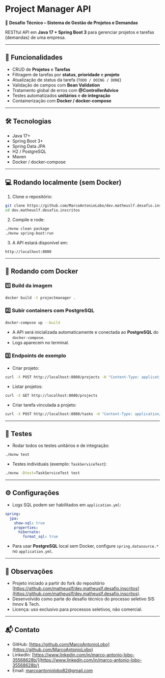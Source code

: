 
# Project Manager API

🧠 **Desafio Técnico – Sistema de Gestão de Projetos e Demandas**

RESTful API em **Java 17 + Spring Boot 3** para gerenciar projetos e tarefas (demandas) de uma empresa.

---

## 📝 Funcionalidades

- CRUD de **Projetos** e **Tarefas**
- Filtragem de tarefas por **status**, **prioridade** e **projeto**
- Atualização de status da tarefa (`TODO / DOING / DONE`)
- Validação de campos com **Bean Validation**
- Tratamento global de erros com **@ControllerAdvice**
- Testes automatizados **unitários** e **de integração**
- Containerização com **Docker / docker-compose**

---

## 🛠️ Tecnologias

- Java 17+
- Spring Boot 3+
- Spring Data JPA
- H2 / PostgreSQL
- Maven
- Docker / docker-compose

---

## 💻 Rodando localmente (sem Docker)

1. Clone o repositório:

```bash
git clone https://github.com/MarcoAntonioLobo/dev.matheuslf.desafio.inscritos.git
cd dev.matheuslf.desafio.inscritos
```

2. Compile e rode:

```bash
./mvnw clean package
./mvnw spring-boot:run
```

3. A API estará disponível em:

```
http://localhost:8080
```

---

## 🐳 Rodando com Docker

### 1️⃣ Build da imagem

```bash
docker build -t projectmanager .
```

### 2️⃣ Subir containers com PostgreSQL

```bash
docker-compose up --build
```

- A API será inicializada automaticamente e conectada ao **PostgreSQL** do `docker-compose`.
- Logs aparecem no terminal.

### 3️⃣ Endpoints de exemplo

- Criar projeto:

```bash
curl -X POST http://localhost:8080/projects -H "Content-Type: application/json" -d '{"name":"API Teste","description":"Projeto API","startDate":"2025-10-19"}'
```

- Listar projetos:

```bash
curl -X GET http://localhost:8080/projects
```

- Criar tarefa vinculada a projeto:

```bash
curl -X POST http://localhost:8080/tasks -H "Content-Type: application/json" -d '{"title":"Fazer endpoint","description":"Implementar API REST","priority":"HIGH","dueDate":"2025-10-25","projectId":"<UUID_DO_PROJETO>"}'
```

---

## 🧪 Testes

- Rodar todos os testes unitários e de integração:

```bash
./mvnw test
```

- Testes individuais (exemplo: `TaskServiceTest`):

```bash
./mvnw -Dtest=TaskServiceTest test
```

---

## ⚙️ Configurações

- Logs SQL podem ser habilitados em `application.yml`:

```yaml
spring:
  jpa:
    show-sql: true
    properties:
      hibernate:
        format_sql: true
```

- Para usar **PostgreSQL** local sem Docker, configure `spring.datasource.*` no `application.yml`.

---

## 📌 Observações

- Projeto iniciado a partir do fork do repositório [https://github.com/matheuslf/dev.matheuslf.desafio.inscritos](https://github.com/matheuslf/dev.matheuslf.desafio.inscritos).
- Desenvolvido como parte do desafio técnico do processo seletivo SIS Innov & Tech.
- Licença: uso exclusivo para processos seletivos, não comercial.

---

## 📬 Contato

- GitHub: [https://github.com/MarcoAntonioLobo](https://github.com/MarcoAntonioLobo)
- LinkedIn: [https://www.linkedin.com/in/marco-antonio-lobo-35568628b/](https://www.linkedin.com/in/marco-antonio-lobo-35568628b/)
- Email: [marcoantoniolobo82@gmail.com](mailto:marcoantoniolobo82@gmail.com)
